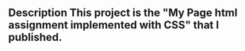 ## Description This project is the "My Page html assignment implemented with CSS" that I published.
